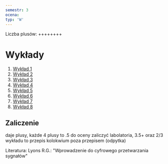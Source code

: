 ```yaml
---
semestr: 3
ocena: 
typ: 'W'
---
```

Liczba plusów: ++++++++
# Wykłady
1. [Wykład 1](/Notatki/Semestr%203/Podstawy%20przetwarzania%20sygnałów/Wykłady/Wykład%201/Wykład%201.md)
2. [Wykład 2](/Notatki/Semestr%203/Podstawy%20przetwarzania%20sygnałów/Wykłady/Wykład%202/Wykład%202.md)
3. [Wykład 3](/Notatki/Semestr%203/Podstawy%20przetwarzania%20sygnałów/Wykłady/Wykład%203/Wykład%203.md)
4. [Wykład 4](/Notatki/Semestr%203/Podstawy%20przetwarzania%20sygnałów/Wykłady/Wykład%204/Wykład%204.md)
5. [Wykład 5](/Notatki/Semestr%203/Podstawy%20przetwarzania%20sygnałów/Wykłady/Wykład%205/Wykład%205.md)
6. [Wykład 6](/Notatki/Semestr%203/Podstawy%20przetwarzania%20sygnałów/Wykłady/Wykład%206/Wykład%206.md)
7. [Wykład 7](/Notatki/Semestr%203/Podstawy%20przetwarzania%20sygnałów/Wykłady/Wykład%207/Wykład%207.md)
8. [Wykład 8](Notatki/Semestr%203/Podstawy%20przetwarzania%20sygnałów/Wykłady/Wykład%208/Wykład%208.md)
## Zaliczenie
daje plusy, każde 4 plusy to .5 do oceny
zaliczyć labolatoria, 3.5+ oraz 2/3 wykładu to przepis
kolokwium poza przepisem (odpytka)


Literatura:
Lyons R.G.: "Wprowadzenie do cyfrowego przetwarzania sygnałów"